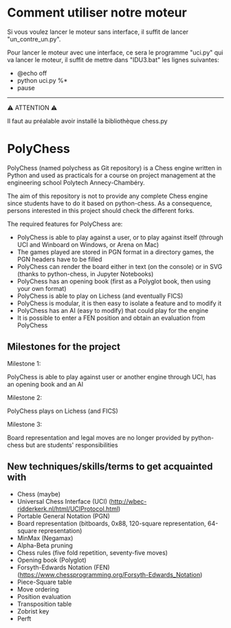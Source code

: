 # Comment utiliser notre moteur
Si vous voulez lancer le moteur sans interface, il suffit de lancer "un_contre_un.py".


Pour lancer le moteur avec une interface, ce sera le programme "uci.py" qui va lancer le moteur, il suffit de mettre dans "IDU3.bat" les lignes suivantes:
* @echo off
* python uci.py %*
* pause
--------------------
⚠ ATTENTION ⚠

Il faut au préalable avoir installé la bibliothèque chess.py

# PolyChess

PolyChess (named polychess as Git repository) is a Chess engine written in Python and used as practicals for a course on project management at the engineering school Polytech Annecy-Chambéry. 

The aim of this repository is not to provide any complete Chess engine since students have to do it based on python-chess. As a consequence, persons interested in this project should check the different forks.

The required features for PolyChess are: 

* PolyChess is able to play against a user, or to play against itself (through UCI and Winboard on Windows, or Arena on Mac)
* The games played are stored in PGN format in a directory games, the PGN headers have to be filled
* PolyChess can render the board either in text (on the console) or in SVG (thanks to python-chess, in Jupyter Notebooks)
* PolyChess has an opening book (first as a Polyglot book, then using your own format)
* PolyChess is able to play on Lichess (and eventually FICS)
* PolyChess is modular, it is then easy to isolate a feature and to modify it
* PolyChess has an AI (easy to modify) that could play for the engine
* It is possible to enter a FEN position and obtain an evaluation from PolyChess

## Milestones for the project

Milestone 1:

PolyChess is able to play against user or another engine through UCI, has an opening book and an AI

Milestone 2:

PolyChess plays on Lichess (and FICS) 

Milestone 3:

Board representation and legal moves are no longer provided by python-chess but are students' responsibilities

## New techniques/skills/terms to get acquainted with

* Chess (maybe)
* Universal Chess Interface (UCI) (http://wbec-ridderkerk.nl/html/UCIProtocol.html)
* Portable General Notation (PGN)
* Board representation (bitboards, 0x88, 120-square representation, 64-square representation)
* MinMax (Negamax)
* Alpha-Beta pruning
* Chess rules (five fold repetition, seventy-five moves)
* Opening book (Polyglot)
* Forsyth-Edwards Notation (FEN) (https://www.chessprogramming.org/Forsyth-Edwards_Notation)
* Piece-Square table
* Move ordering
* Position evaluation
* Transposition table
* Zobrist key
* Perft


